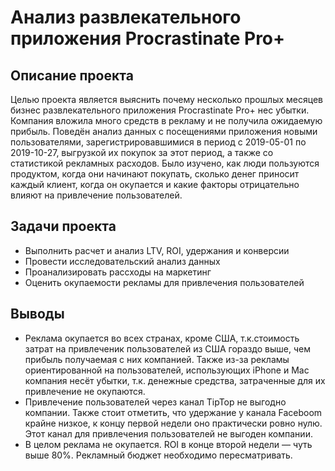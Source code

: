 # Анализ развлекательного приложения Procrastinate Pro+
## Описание проекта
Целью проекта является выяснить почему несколько прошлых месяцев бизнес развлекательного приложения Procrastinate Pro+ нес убытки. Компания вложила много средств в рекламу и не получила ожидаемую прибыль. Поведён анализ данных с посещениями приложения новыми пользователями, зарегистрировавшимися в период с 2019-05-01 по 2019-10-27, выгрузкой их покупок за этот период, а также сo статистикой рекламных расходов. Было изучено, как люди пользуются продуктом, когда они начинают покупать, сколько денег приносит каждый клиент, когда он окупается и какие факторы отрицательно влияют на привлечение пользователей.
## Задачи проекта
- Выполнить расчет и анализ LTV, ROI, удержания и конверсии
- Провести исследовательский анализ данных
- Проанализировать рассходы на маркетинг
- Оценить окупаемости рекламы для привлечения пользователей
## Выводы
- Реклама окупается во всех странах, кроме США, т.к.стоимость затрат на привлеченик пользователей из США гораздо выше, чем прибыль получаемая с них компанией. Также из-за рекламы ориентированной на пользователей, использующих iPhone и Mac компания несёт убытки, т.к. денежные средства, затраченные для их привлечение не окупаются.
- Привлечение пользователей через канал TipTop не выгодно компании. Также стоит отметить, что  удержание у канала Faceboom крайне низкое, к концу первой недели оно практически ровно нулю. Этот канал для привлечения пользователей не выгоден компании.
- В целом реклама не окупается. ROI в конце второй недели — чуть выше 80%. Рекламный бюджет необходимо пересматривать.

